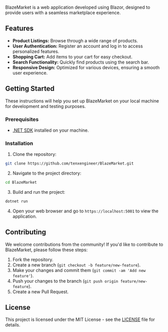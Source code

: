 BlazeMarket is a web application developed using Blazor, designed to provide users with a seamless marketplace experience.

## Features

- **Product Listings:** Browse through a wide range of products.
- **User Authentication:** Register an account and log in to access personalized features.
- **Shopping Cart:** Add items to your cart for easy checkout.
- **Search Functionality:** Quickly find products using the search bar.
- **Responsive Design:** Optimized for various devices, ensuring a smooth user experience.

## Getting Started

These instructions will help you set up BlazeMarket on your local machine for development and testing purposes.

### Prerequisites

- [.NET SDK](https://dotnet.microsoft.com/download) installed on your machine.

### Installation

1. Clone the repository:

```bash
git clone https://github.com/tenxengineer/BlazeMarket.git
```

2. Navigate to the project directory:

```bash
cd BlazeMarket
```

3. Build and run the project:

```bash
dotnet run
```

4. Open your web browser and go to `https://localhost:5001` to view the application.

## Contributing

We welcome contributions from the community! If you'd like to contribute to BlazeMarket, please follow these steps:

1. Fork the repository.
2. Create a new branch (`git checkout -b feature/new-feature`).
3. Make your changes and commit them (`git commit -am 'Add new feature'`).
4. Push your changes to the branch (`git push origin feature/new-feature`).
5. Create a new Pull Request.

## License

This project is licensed under the MIT License - see the [LICENSE](LICENSE) file for details.
```


